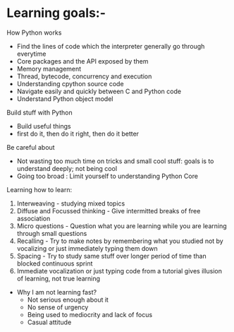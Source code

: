 # Learning goals:- 
  How Python works
  - Find the lines of code which the interpreter generally go through everytime
  - Core packages and the API exposed by them
  - Memory management
  - Thread, bytecode, concurrency and execution
  - Understanding cpython source code
  - Navigate easily and quickly between C and Python code
  - Understand Python object model

  Build stuff with Python
  - Build useful things
  - first do it, then do it right, then do it better

  Be careful about

  - Not wasting too much time on tricks and small cool stuff: goals is to understand deeply; not being cool
  - Going too broad : Limit yourself to understanding Python Core


  Learning how to learn:

  1. Interweaving - studying mixed topics
  2. Diffuse and Focussed thinking - Give intermitted breaks of free association
  3. Micro questions - Question what you are learning while you are learning through small questions
  4. Recalling - Try to make notes by remembering what you studied not by vocalizing or just immediately typing them down
  5. Spacing - Try to study same stuff over longer period of time than blocked continuous sprint
  6. Immediate vocalization or just typing code from a tutorial gives illusion of learning, not true learning

  - Why I am not learning fast?
     - Not serious enough about it
     - No sense of urgency 
     - Being used to mediocrity and lack of focus
     - Casual attitude
    
